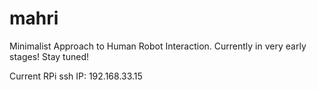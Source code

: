 # mahri
Minimalist Approach to Human Robot Interaction.
Currently in very early stages! Stay tuned!


Current RPi ssh IP: 192.168.33.15
